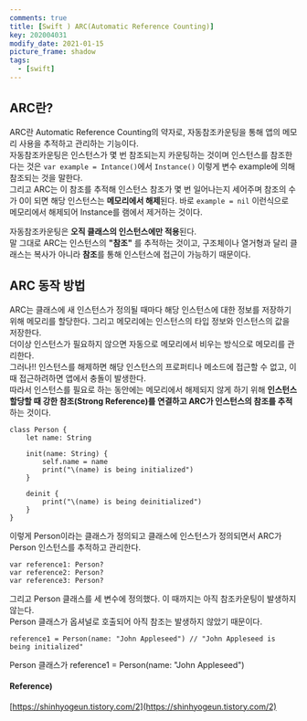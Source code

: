```yaml
---
comments: true
title: [Swift ) ARC(Automatic Reference Counting)]
key: 202004031
modify_date: 2021-01-15
picture_frame: shadow
tags:
  - [swift]
---
```

 
## ARC란?
 
ARC란 Automatic Reference Counting의 약자로, 자동참조카운팅을 통해 앱의 메모리 사용을 추적하고 관리하는 기능이다.   
자동참조카운팅은 인스턴스가 몇 번 참조되는지 카운팅하는 것이며 인스턴스를 참조한다는 것은 `var example = Intance()`에서 `Instance()` 이렇게 변수 example에 의해 참조되는 것을 말한다.   
그리고 ARC는 이 참조를 추적해 인스턴스 참조가 몇 번 일어나는지 세어주며 참조의 수가 0이 되면 해당 인스턴스는 **메모리에서 해제**된다.
바로 `example = nil` 이런식으로 메모리에서 해제되어 Instance를 램에서 제거하는 것이다.   
    
    
자동참조카운팅은 **오직 클래스의 인스턴스에만 적용**된다.   
말 그대로 ARC는 인스턴스의 **"참조"** 를 추적하는 것이고, 구조체이나 열거형과 달리 클래스는 복사가 아니라 **참조**를 통해 인스턴스에 접근이 가능하기 때문이다.
 
## ARC 동작 방법
 
ARC는 클래스에 새 인스턴스가 정의될 때마다 해당 인스턴스에 대한 정보를 저장하기 위해 메모리를 할당한다.
그리고 메모리에는 인스턴스의 타입 정보와 인스턴스의 값을 저장한다.   
더이상 인스턴스가 필요하지 않으면 자동으로 메모리에서 비우는 방식으로 메모리를 관리한다.   
그러나!! 인스턴스를 해제하면 해당 인스턴스의 프로퍼티나 메소드에 접근할 수 없고, 이 때 접근하려하면 앱에서 충돌이 발생한다.   
따라서 인스턴스를 필요로 하는 동안에는 메모리에서 해제되지 않게 하기 위해 **인스턴스 할당할 때 강한 참조(Strong Reference)를 연결하고 ARC가 인스턴스의 참조를 추적**하는 것이다.
```
class Person {
    let name: String
    
    init(name: String) {
        self.name = name
        print("\(name) is being initialized")
    }
    
    deinit {
        print("\(name) is being deinitialized")
    }
}
```
이렇게 Person이라는 클래스가 정의되고 클래스에 인스턴스가 정의되면서 ARC가 Person 인스턴스를 추적하고 관리한다.
```
var reference1: Person?
var reference2: Person?
var reference3: Person?
```
그리고 Person 클래스를 세 변수에 정의했다. 이 때까지는 아직 참조카운팅이 발생하지 않는다.   
Person 클래스가 옵셔널로 호출되어 아직 참조는 발생하지 않았기 때문이다.
```
reference1 = Person(name: "John Appleseed") // "John Appleseed is being initialized"
```
Person 클래스가
reference1 = Person(name: "John Appleseed")
 
#### Reference)
 
[https://shinhyogeun.tistory.com/2](https://shinhyogeun.tistory.com/2)
